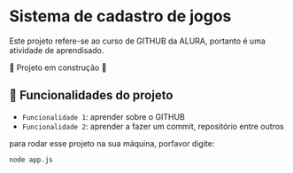 <h1>Sistema de cadastro de jogos</h1>

Este projeto refere-se ao curso de GITHUB da ALURA, portanto é uma
atividade de aprendisado.

:construction: Projeto em construção :construction:

## :hammer: Funcionalidades do projeto

- `Funcionalidade 1`: aprender sobre o GITHUB
- `Funcionalidade 2`: aprender a fazer um commit, repositório entre outros

para rodar esse projeto na sua máquina, porfavor digite:

```
node app.js
```
